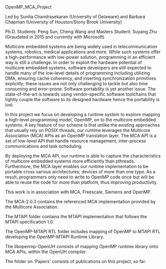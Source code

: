 #
OpenMP_MCA_Project

Led by Sunita Chandrasekaran (University of Delaware) and Barbara Chapman (University of Houston/Stony Brook University)

Ph.D. Students: Peng Sun, Cheng Wang and
Masters Student: Suyang Zhu (Graudated in 2015 and currently with Microsoft) 

Multicore embedded systems are being widely used in telecommunication systems, robotics, medical applications and more. While such systems offer a high-performance with low-power solution, programming in an efficient way is still a challenge. In order to exploit the hardware potential of multicore embedded systems, software developers are still expected to handle many of the low-level details of programming including utilizing DMA, ensuring cache coherency, and inserting synchronization primitives explicitly; these issues are not only challenging to tackle but also time consuming and error-prone. Software portability is yet another issue. The state-of-the-art is towards using vendor-specific software toolchains that tightly couple the software to its designed hardware hence the portability is lost.

In this project we focus on developing a runtime system to explore mapping a high-level programming model, OpenMP, on to the multicore embedded systems. A key feature of our scheme is that unlike the existing approaches that usually rely on POSIX threads, our runtime leverages the Multicore Association (MCA) APIs as an OpenMP translation layer. The MCA API is a set of low-level API that handle resource management, inter-process communications and task scheduling. 

By deploying the MCA API, our runtime is able to capture the characteristics of multicore embedded systems more efficiently than pthreads. Furthermore, the MCA layer enables our runtime implementation to be portable cross various architectures; devices of more than one type. As a result, programmers only need to write to OpenMP code once but will be able to reuse the code for more than platform, thus improving productivity. 

This work is in association with MCA, Freescale, Siemens and OpenMP. 

The MCA-2.0.3 contains the referenced MCA implementation provided by the Multicore Association. 

The MTAPI folder contains the MTAPI implementation that follows the MTAPI specification 1.0.

The OpenMP-MTAPI RTL folder includes mapping of OpenMP to MTAPI RTL developing the OpenMP-MTAPI Runtime Library.

The libopenmp-OpenUH consists of mapping OpenMP runtime library onto MCA APIs, within the OpenUH compiler.

The folder on 'Papers' consists of publications on this project, so far. 
